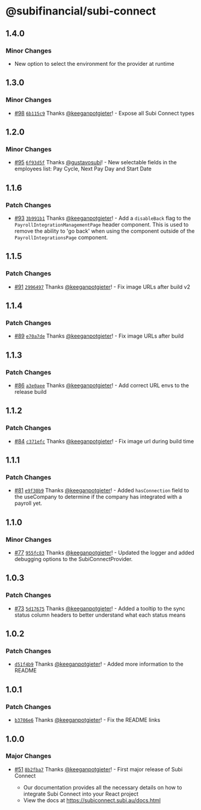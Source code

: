 # @subifinancial/subi-connect

## 1.4.0

### Minor Changes

- New option to select the environment for the provider at runtime

## 1.3.0

### Minor Changes

- [#98](https://github.com/subifinancial/subi-connect/pull/98)
  [`6b115c9`](https://github.com/subifinancial/subi-connect/commit/6b115c93edc2d4bfd130f6fb8060aee79d35e2b3)
  Thanks [@keeganpotgieter](https://github.com/keeganpotgieter)! - Expose all
  Subi Connect types

## 1.2.0

### Minor Changes

- [#95](https://github.com/subifinancial/subi-connect/pull/95)
  [`6f93d5f`](https://github.com/subifinancial/subi-connect/commit/6f93d5f0f67077ed54dfc23cdca0dda5ae99b124)
  Thanks [@gustavosubi](https://github.com/gustavosubi)! - New selectable fields
  in the employees list: Pay Cycle, Next Pay Day and Start Date

## 1.1.6

### Patch Changes

- [#93](https://github.com/subifinancial/subi-connect/pull/93)
  [`3b991b1`](https://github.com/subifinancial/subi-connect/commit/3b991b1bad33a3fd1f4c26b945b717d0bb23be7b)
  Thanks [@keeganpotgieter](https://github.com/keeganpotgieter)! - Add a
  `disableBack` flag to the `PayrollIntegrationManagementPage` header component.
  This is used to remove the ability to 'go back' when using the component
  outside of the `PayrollIntegrationsPage` component.

## 1.1.5

### Patch Changes

- [#91](https://github.com/subifinancial/subi-connect/pull/91)
  [`2996497`](https://github.com/subifinancial/subi-connect/commit/2996497da8605a4396111310751d554f0f3a64f4)
  Thanks [@keeganpotgieter](https://github.com/keeganpotgieter)! - Fix image
  URLs after build v2

## 1.1.4

### Patch Changes

- [#89](https://github.com/subifinancial/subi-connect/pull/89)
  [`e70a7de`](https://github.com/subifinancial/subi-connect/commit/e70a7dee642c712722963550dd07c167f2570e2c)
  Thanks [@keeganpotgieter](https://github.com/keeganpotgieter)! - Fix image
  URLs after build

## 1.1.3

### Patch Changes

- [#86](https://github.com/subifinancial/subi-connect/pull/86)
  [`a3e0aee`](https://github.com/subifinancial/subi-connect/commit/a3e0aee86b43c7db8115fcb5f2dd6ae58fbcd5d1)
  Thanks [@keeganpotgieter](https://github.com/keeganpotgieter)! - Add correct
  URL envs to the release build

## 1.1.2

### Patch Changes

- [#84](https://github.com/subifinancial/subi-connect/pull/84)
  [`c371efc`](https://github.com/subifinancial/subi-connect/commit/c371efcc17b4ec7fe6b8aa02753b309c3cbe05dc)
  Thanks [@keeganpotgieter](https://github.com/keeganpotgieter)! - Fix image url
  during build time

## 1.1.1

### Patch Changes

- [#81](https://github.com/subifinancial/subi-connect/pull/81)
  [`e9f30b9`](https://github.com/subifinancial/subi-connect/commit/e9f30b9ea574dbe6dce980511a4a9d1c7dd6457e)
  Thanks [@keeganpotgieter](https://github.com/keeganpotgieter)! - Added
  `hasConnection` field to the useCompany to determine if the company has
  integrated with a payroll yet.

## 1.1.0

### Minor Changes

- [#77](https://github.com/subifinancial/subi-connect/pull/77)
  [`955fc83`](https://github.com/subifinancial/subi-connect/commit/955fc832e647123ec9b1a46c932247e52ca1c1f1)
  Thanks [@keeganpotgieter](https://github.com/keeganpotgieter)! - Updated the
  logger and added debugging options to the SubiConnectProvider.

## 1.0.3

### Patch Changes

- [#73](https://github.com/subifinancial/subi-connect/pull/73)
  [`5d17675`](https://github.com/subifinancial/subi-connect/commit/5d17675faa1ebf759fc8f777c1e9ab484acdfa92)
  Thanks [@keeganpotgieter](https://github.com/keeganpotgieter)! - Added a
  tooltip to the sync status column headers to better understand what each
  status means

## 1.0.2

### Patch Changes

- [`d51f4b9`](https://github.com/subifinancial/subi-connect/commit/d51f4b90b39a33415b054f44a151c4d9d31ae3c5)
  Thanks [@keeganpotgieter](https://github.com/keeganpotgieter)! - Added more
  information to the README

## 1.0.1

### Patch Changes

- [`b3706e6`](https://github.com/subifinancial/subi-connect/commit/b3706e6a5fd1aac72cb0656190e6fb8d81031150)
  Thanks [@keeganpotgieter](https://github.com/keeganpotgieter)! - Fix the
  README links

## 1.0.0

### Major Changes

- [#51](https://github.com/subifinancial/subi-connect/pull/51)
  [`8b2fba7`](https://github.com/subifinancial/subi-connect/commit/8b2fba7f08eea3afd5e1cf186869e362a29c80c5)
  Thanks [@keeganpotgieter](https://github.com/keeganpotgieter)! - First major
  release of Subi Connect

  - Our documentation provides all the necessary details on how to integrate
    Subi Connect into your React project
  - View the docs at https://subiconnect.subi.au/docs.html
